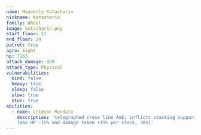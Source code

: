```yaml
---
name: Heavenly Katasharin
nickname: Katasharin
family: Wheel
image: katasharin.png
start_floor: 21
end_floor: 24
patrol: true
agro: Sight
hp: 7165
attack_damage: 920
attack_type: Physical
vulnerabilities:
  bind: false
  heavy: true
  sleep: false
  slow: true
  stun: true
abilities:
  - name: Crimson Mandate
    description: 'telegraphed cross line AoE; inflicts stacking suppuration
    (max HP -15% and damage taken +15% per stack, 30s)'
---
```

